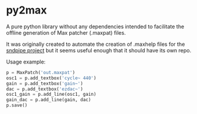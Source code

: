 # py2max

A pure python library without any dependencies intended to facilitate the offline generation of Max patcher (.maxpat) files.

It was originally created to automate the creation of .maxhelp files for the
[sndpipe project](https://github.com/shakfu/sndpipe) but it seems useful enough
that it should have its own repo.

Usage example:

```python
p = MaxPatch('out.maxpat')
osc1 = p.add_textbox('cycle~ 440')
gain = p.add_textbox('gain~')
dac = p.add_textbox('ezdac~')
osc1_gain = p.add_line(osc1, gain)
gain_dac = p.add_line(gain, dac)
p.save()
```


